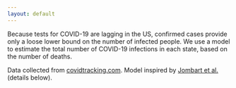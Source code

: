 ```yaml
---
layout: default
---
```


Because tests for COVID-19 are lagging in the US, confirmed cases provide only a loose lower bound on the number of infected people. We use a model to estimate the total number of COVID-19 infections in each state, based on the number of deaths.

Data collected from [covidtracking.com](https://covidtracking.com/). Model inspired by [Jombart et al.](https://wwwmedrxiv.org/content/10.1101/2020.03.10.20033761v1.full.pdf) (details below).

<script src="https://cdn.plot.ly/plotly-latest.min.js"></script>

<div id="chart" style="width:800px;height:400px;display:inline-block;"></div>
<script type='text/javascript'>
    var stats = [["NY", {"positive": 1700, "deaths": 7, "lower95": 708, "lower50": 2689, "median": 5579, "upper50": 11427, "upper95": 37484}], ["WA", {"positive": 904, "deaths": 48, "lower95": 5781, "lower50": 21392, "median": 40624, "upper50": 82787, "upper95": 241449}], ["CA", {"positive": 483, "deaths": 11, "lower95": 1224, "lower50": 4509, "median": 8963, "upper50": 18894, "upper95": 59624}], ["NJ", {"positive": 267, "deaths": 3, "lower95": 227, "lower50": 1002, "median": 2254, "upper50": 4727, "upper95": 18437}], ["MA", {"positive": 218}], ["FL", {"positive": 186, "deaths": 6, "lower95": 598, "lower50": 2325, "median": 4671, "upper50": 10063, "upper95": 34052}], ["LA", {"positive": 171, "deaths": 4, "lower95": 333, "lower50": 1401, "median": 3081, "upper50": 6249, "upper95": 23681}], ["CO", {"positive": 160, "deaths": 1, "lower95": 13, "lower50": 185, "median": 548, "upper50": 1496, "upper95": 8171}], ["IL", {"positive": 160, "deaths": 1, "lower95": 13, "lower50": 185, "median": 548, "upper50": 1496, "upper95": 8171}], ["GA", {"positive": 146, "deaths": 1, "lower95": 13, "lower50": 185, "median": 548, "upper50": 1496, "upper95": 8171}], ["PA", {"positive": 96}], ["TN", {"positive": 73}], ["WI", {"positive": 72}], ["OH", {"positive": 67}], ["VA", {"positive": 67, "deaths": 1, "lower95": 13, "lower50": 185, "median": 548, "upper50": 1496, "upper95": 8171}], ["MI", {"positive": 65}], ["TX", {"positive": 64, "deaths": 1, "lower95": 13, "lower50": 185, "median": 548, "upper50": 1496, "upper95": 8171}], ["MN", {"positive": 60}], ["MD", {"positive": 57}], ["NV", {"positive": 55, "deaths": 1, "lower95": 13, "lower50": 185, "median": 548, "upper50": 1496, "upper95": 8171}], ["UT", {"positive": 51}], ["OR", {"positive": 47}], ["CT", {"positive": 41}], ["NC", {"positive": 40}], ["AL", {"positive": 36}], ["SC", {"positive": 33, "deaths": 1, "lower95": 13, "lower50": 185, "median": 548, "upper50": 1496, "upper95": 8171}], ["ME", {"positive": 32}], ["IN", {"positive": 30, "deaths": 2, "lower95": 107, "lower50": 567, "median": 1357, "upper50": 3101, "upper95": 12475}], ["IA", {"positive": 23}], ["NM", {"positive": 23}], ["DC", {"positive": 22}], ["KY", {"positive": 22, "deaths": 1, "lower95": 13, "lower50": 185, "median": 548, "upper50": 1496, "upper95": 8171}], ["AR", {"positive": 22}], ["NE", {"positive": 21}], ["MS", {"positive": 21}], ["RI", {"positive": 21}], ["AZ", {"positive": 20}], ["NH", {"positive": 17}], ["OK", {"positive": 17}], ["DE", {"positive": 16}], ["KS", {"positive": 15, "deaths": 1, "lower95": 13, "lower50": 185, "median": 548, "upper50": 1496, "upper95": 8171}], ["SD", {"positive": 11}], ["HI", {"positive": 10}], ["VT", {"positive": 10}], ["WY", {"positive": 10}], ["MT", {"positive": 8}], ["MO", {"positive": 8}], ["ID", {"positive": 7}], ["GU", {"positive": 5}], ["PR", {"positive": 5}], ["AK", {"positive": 3}], ["ND", {"positive": 3}], ["VI", {"positive": 2}], ["AS", {"positive": 0}], ["MP", {"positive": 0}], ["WV", {"positive": 0}]];

    var data = [
        {
            name: 'Cases estimated from deaths',
            x: Array(stats.length).fill(1).map((v, j) => j+1),
            y: Array(stats.length).fill(1).map((v, j) => stats[j][1]['median']),
            marker: {
                color: 'blue',
                opacity: 0
            },
            type: 'scatter',
            mode: 'markers',
        },
        {
            name: 'Confirmed cases',
            x: Array(stats.length).fill(1).map((v, j) => j+1),
            y: Array(stats.length).fill(1).map((v, j) => stats[j][1]['positive']),
            type: 'scatter',
            mode: 'markers',
        },
        {
            name: 'Deaths',
            x: Array(stats.length).fill(1).map((v, j) => j+1),
            y: Array(stats.length).fill(1).map((v, j) => stats[j][1]['deaths']),
            type: 'scatter',
            mode: 'markers',
        },
    ];

    shapes = []
    for(var j=0; j<stats.length; j++) {
        if(stats[j][1]['lower50'] != undefined) {
            shapes.push(
                {layer:'below', type:'line', line:{width:3, color:'blue'}, 
                x0: j+1, x1: j+1, y0: stats[j][1]['lower50'], y1: stats[j][1]['upper50'] });
            shapes.push(
                {layer:'below', type:'line', line:{width:1, color:'blue'}, 
                x0: j+1, x1: j+1, y0: stats[j][1]['lower95'], y1: stats[j][1]['upper95'] });
        }
    }

    layout = {
        hovermode: 'closest',
        title: 'Estimated cases by US state <i>(updated 2020-03-17)</i>',
        xaxis: {
            tickvals: Array(stats.length).fill(1).map((v, j) => j+1),
            ticktext: Array(stats.length).fill(1).map((v, j) => stats[j][0]),
            range: [0, stats.length+1],
            showgrid: false,
            ticklen: 10,
            showline: true,
            showzero: false
        },
        margin: {t:50, l:50, r:0, b:50},
        yaxis: {
            type: 'log',
            range: [-0.1, 5.2],
            showgrid: false,
            showline: false,
            showzero: false,
            ticklen: 10,
        },
        legend: {
            x: 1,
            xanchor: 'right',
            y: 1
        },
        shapes: shapes

    };

    Plotly.newPlot('chart', data, layout);

</script>